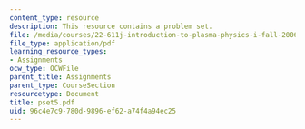 ```yaml
---
content_type: resource
description: This resource contains a problem set.
file: /media/courses/22-611j-introduction-to-plasma-physics-i-fall-2006/96c4e7c9780d9896ef62a74f4a94ec25_pset5.pdf
file_type: application/pdf
learning_resource_types:
- Assignments
ocw_type: OCWFile
parent_title: Assignments
parent_type: CourseSection
resourcetype: Document
title: pset5.pdf
uid: 96c4e7c9-780d-9896-ef62-a74f4a94ec25
---
```

